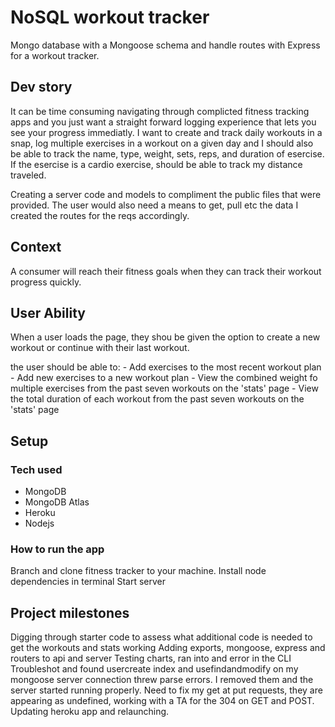 # NoSQL workout tracker

Mongo database with a Mongoose schema and handle routes with Express for a workout tracker.

## Dev story

It can be time consuming navigating through complicted fitness tracking apps and you just want a straight forward logging experience that lets you see your progress immediatly. I want to create and track daily workouts in a snap, log multiple exercises in a workout on a given day and I should also be able to track the name, type, weight, sets, reps, and duration of esercise. If the esercise is a cardio exercise, should be able to track my distance traveled.

Creating a server code and models to compliment the public files that were provided. The user would also need a means to get, pull etc the data I created the routes for the reqs accordingly.

## Context

A consumer will reach their fitness goals when they can track their workout progress quickly.

## User Ability

When a user loads the page, they shou be given the option to create a new workout or continue with their last workout.

the user should be able to: 
    - Add exercises to the most recent workout plan 
    - Add new exercises to a new workout plan
    - View the combined weight fo multiple exercises from the past seven workouts on the 'stats' page
    - View the total duration of each workout from the past seven workouts on the 'stats' page

## Setup 
 ### Tech used
 - MongoDB 
 - MongoDB Atlas
 - Heroku
 - Nodejs

### How to run the app
Branch and clone fitness tracker to your machine.
Install node dependencies in terminal
Start server

## Project milestones
Digging through starter code to assess what additional code is needed to get the workouts and stats working
Adding exports, mongoose, express and routers to api and server
Testing charts, ran into and error in the CLI
Troubleshot and found usercreate index and usefindandmodify on my mongoose server connection threw parse errors. I removed them and the server started running properly.
Need to fix my get at put requests, they are appearing as undefined, working with a TA for the 304 on GET and POST. Updating heroku app and relaunching.


